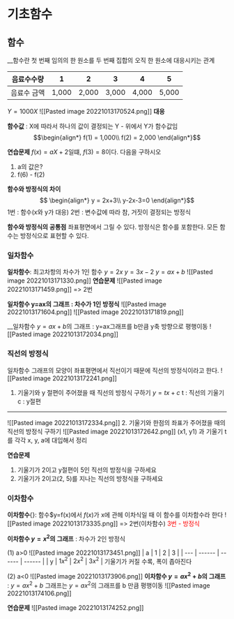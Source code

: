 # 기초함수
## 함수
__함수란 첫 번째 임의의 한 원소를 두 번째 집합의 오직 한 원소에 대응시키는 관계

| 음료수수량  | 1     | 2     | 3     | 4     | 5     |
| ----------- | ----- | ----- | ----- | ----- | ----- |
| 음료수 금액 | 1,000 | 2,000 | 3,000 | 4,000 | 5,000 |
$Y=1000X$
![[Pasted image 20221013170524.png]]
**대응**

__함수값__ : X에 따라서 하나의 값이 결정되는 Y
	- 위에서 Y가 함수값임
$$\begin{align*}
f(1) = 1,000\\
f(2) = 2,000
\end{align*}$$

__연습문제__
$f(x)=aX+2$일떄, $f(3)=8$이다. 다음을 구하시오
1. a의 값은?
2. f(6) - f(2)

__함수와 방정식의 차이__
$$
\begin{align*}
y = 2x+3\\
y-2x-3=0
\end{align*}$$
1번 : 함수(x와 y가 대응)
2번 : 변수값에 따라 참, 거짓이 결정되는 방정식

__함수와 방정식의 공통점__
좌표평면에서 그릴 수 있다.
방정식은 함수를 포함한다.
모든 함수는 방정식으로 표현할 수 있다.


### 일차함수
__일차함수__: 최고차항의 차수가 1인 함수
$y=2x$
$y=3x-2$
$y=ax+b$
![[Pasted image 20221013171330.png]]
__연습문제__
![[Pasted image 20221013171459.png]]
	=> 2번

__일차함수 y=ax의 그래프 : 차수가 1인 방정식__
![[Pasted image 20221013171604.png]]
![[Pasted image 20221013171819.png]]

__일차함수 $y=ax+b$의 그래프 : y=ax그래프를 b만큼 y축 방향으로 평행이동
![[Pasted image 20221013172034.png]]

### 직선의 방정식
일차함수 그래프의 모양이 좌표평면에서 직선이기 때문에 직선의 방정식이라고 한다.
![[Pasted image 20221013172241.png]]
1. 기울기와 y 절편이 주어졌을 때 직선의 방정식 구하기
$y=tx+c$
t : 직선의 기울기
c : y절편

---
![[Pasted image 20221013172334.png]]
2. 기울기와 한점의 좌표가 주어졌을 때의 직선의 방정식 구하기
![[Pasted image 20221013172642.png]]
(x1, y1) 과 기울기 t를 각각 x, y, a에 대입해서 정리


__연습문제__
1. 기울기가 2이고 y절편이 5인 직선의 방정식을 구하세요
2. 기울기가 2이고(2, 5)를 지나는 직선의 방정식을 구하세요 

### 이차함수
__이차함수__{}: 함수$y=f(x)에서 $f(x)$가 x에 관헤 이차식일 때 이 함수를 이차함수라 한다
![[Pasted image 20221013173335.png]]
=> 2번(이차함수)
<font color=red>3번 - 방정식</font>

__이차함수 $y=x^2$의 그래프__ : 차수가 2인 방정식

(1) a>0
![[Pasted image 20221013173451.png]]
| a   | 1      | 2      | 3      |
| --- | ------ | ------ | ------ |
| y   | $1x^2$ | $2x^2$ | $3x^2$ |
기울기가 커질 수록, 폭이 좁아진다

(2) a<0
![[Pasted image 20221013173906.png]]
	__이차함수 $y=ax^2+b$의 그래프__ : $y=ax^2+b$ 그래프는 $y=ax^2$의 그래프를 b 만큼 평행이동
![[Pasted image 20221013174106.png]]

__연습문제__
![[Pasted image 20221013174252.png]]

